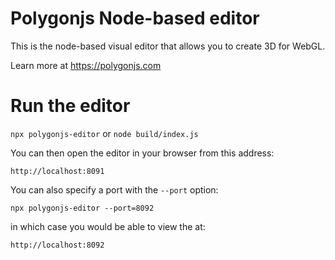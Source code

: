 # Polygonjs Node-based editor

This is the node-based visual editor that allows you to create 3D for WebGL.

Learn more at https://polygonjs.com

# Run the editor

`npx polygonjs-editor` or `node build/index.js`

You can then open the editor in your browser from this address:

`http://localhost:8091`

You can also specify a port with the `--port` option:

`npx polygonjs-editor --port=8092`

in which case you would be able to view the at:

`http://localhost:8092`
